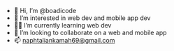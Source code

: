 - 👋 Hi, I’m @boadicode
- 👀 I’m interested in web dev and mobile app dev
- 👨‍💻 I’m currently learning web dev
- 💞️ I’m looking to collaborate on a web and mobile app
- 📫 naphtaliankamah69@gmail.com

<!---
boadicode/boadicode is a ✨ special ✨ repository because its `README.md` (this file) appears on your GitHub profile.
You can click the Preview link to take a look at your changes.
--->
